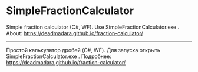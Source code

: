 # SimpleFractionCalculator
Simple fraction calculator (C#, WF). Use SimpleFractionCalculator.exe . About: https://deadmadara.github.io/fraction-calculator/
____________________________________________________________________
Простой калькулятор дробей (C#, WF). Для запуска открыть SimpleFractionCalculator.exe . Подробнее: https://deadmadara.github.io/fraction-calculator/
